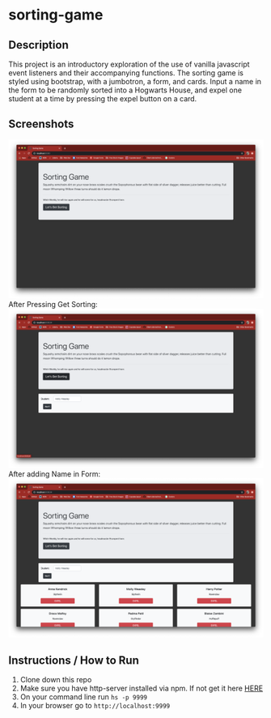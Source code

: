 # sorting-game

## Description
This project is an introductory exploration of the use of vanilla javascript event listeners and their accompanying functions. The sorting game is styled using bootstrap, with a jumbotron, a form, and cards. Input a name in the form to be randomly sorted into a Hogwarts House, and expel one student at a time by pressing the expel button on a card.

## Screenshots
![Main Screen](./screenshots/sorting-game-mainview-1.png)
After Pressing Get Sorting:
![Main Screen Interaction](./screenshots/sorting-game-mainview-2.png)
After adding Name in Form:
![Main Screen Interaction 2](./screenshots/sorting-game-mainview-3.png)


## Instructions / How to Run
1. Clone down this repo
2. Make sure you have http-server installed via npm. If not get it here [HERE](https://www.npmjs.com/package/http-server)
3. On your command line run `hs -p 9999`
4. In your browser go to `http://localhost:9999`